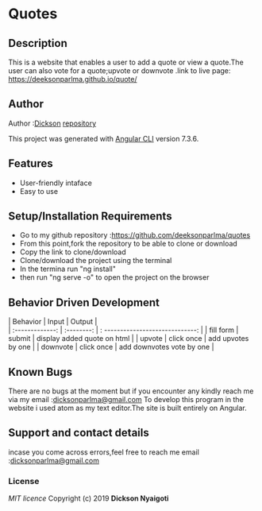 # Quotes
## Description
This is a website that enables a user to add a quote or view a quote.The user can also vote for a quote;upvote or downvote .link to live page: https://deeksonparlma.github.io/quote/
## Author
Author :[Dickson](https://www.github.com/deeksonparlma)
[repository](https://www.github.com/deeksonparlma/quotes)

This project was generated with [Angular CLI](https://github.com/angular/angular-cli) version 7.3.6.

## Features
* User-friendly intaface
* Easy to use
## Setup/Installation Requirements
* Go to my github repository :https://github.com/deeksonparlma/quotes
* From this point,fork the repository to be able to clone or download
* Copy the link to clone/download
* Clone/download the project using the terminal
* In the termina run "ng install"
* then run "ng serve -o" to open the project on the browser
## Behavior Driven Development

|     Behavior    | Input      | Output                           |   
| :-------------: | :--------: | : -----------------------------: |
|  fill form      | submit     | display added quote on html      |
|  upvote         | click once |        add upvotes by one        |
|  downvote       | click once |   add downvotes vote by one      |


## Known Bugs
There are no bugs at the moment but if you encounter any kindly reach me via my email :dicksonparlma@gmail.com
 To develop this program in the website i used atom as my text editor.The site is built entirely on Angular.
## Support and contact details
 incase you come across errors,feel free to reach me
email :dicksonparlma@gmail.com
### License
*MIT licence*
Copyright (c) 2019 **Dickson Nyaigoti**
